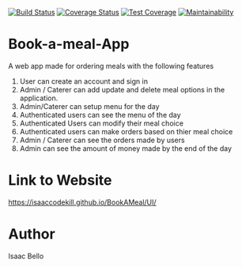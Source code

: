 [![Build Status](https://travis-ci.com/isaaccodekill/BookAMeal.svg?branch=develop)](https://travis-ci.com/isaaccodekill/BookAMeal)
[![Coverage Status](https://coveralls.io/repos/github/isaaccodekill/BookAMeal/badge.svg?branch=develop)](https://coveralls.io/github/isaaccodekill/BookAMeal?branch=develop)
[![Test Coverage](https://api.codeclimate.com/v1/badges/e46d7403dec00b237322/test_coverage)](https://codeclimate.com/github/isaaccodekill/BookAMeal/test_coverage)
[![Maintainability](https://api.codeclimate.com/v1/badges/e46d7403dec00b237322/maintainability)](https://codeclimate.com/github/isaaccodekill/BookAMeal/maintainability)


# Book-a-meal-App
A web app made for ordering meals with the following features
1. User can create an account and sign in
2. Admin / Caterer can add update and delete meal options in the application.
3. Admin/Caterer can setup menu for the day
4. Authenticated users can see the menu of the day
5. Authenticated Users can modify their meal choice
6. Authenticated users can make orders based on thier meal choice
7. Admin / Caterer can see the orders made by users
8. Admin can see the amount of money made by the end of the day

# Link to Website
https://isaaccodekill.github.io/BookAMeal/UI/


# Author
Isaac Bello
